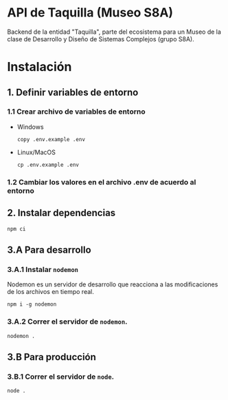 # API de Taquilla (Museo S8A)

Backend de la entidad "Taquilla", parte del ecosistema para un Museo de la clase de Desarrollo y Diseño de Sistemas Complejos (grupo S8A).

# Instalación

## 1. Definir variables de entorno

### 1.1 Crear archivo de variables de entorno

- Windows

   ```copy .env.example .env```

- Linux/MacOS

    ```cp .env.example .env```

### 1.2 Cambiar los valores en el archivo .env de acuerdo al entorno


## 2. Instalar dependencias

```npm ci```

## 3.A Para desarrollo

### 3.A.1 Instalar `nodemon`
Nodemon es un servidor de desarrollo que reacciona a las modificaciones de los archivos en tiempo real.

```npm i -g nodemon```

### 3.A.2 Correr el servidor de `nodemon`.

```nodemon .```

## 3.B Para producción

### 3.B.1 Correr el servidor de `node`.

`node .`

